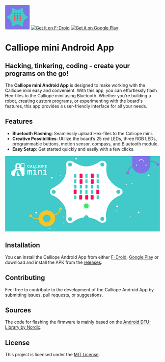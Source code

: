 

<img src="metadata/en-US/images/icon.png"
     alt="Calliope App Icon"
     height="80">
[<img src="https://fdroid.gitlab.io/artwork/badge/get-it-on.png"
     alt="Get it on F-Droid"
     height="80">](https://f-droid.org/packages/cc.calliope.mini/)
[<img src="https://play.google.com/intl/en_us/badges/images/generic/en-play-badge.png"
     alt="Get it on Google Play"
     height="80">](https://play.google.com/store/apps/details?id=cc.calliope.mini)

# Calliope mini Android App
## Hacking, tinkering, coding - create your programs on the go!

The **Calliope mini Android App** is designed to make working with the Calliope mini easy and convenient. With this app, you can effortlessly flash Hex-files to the Calliope mini using Bluetooth. Whether you're building a robot, creating custom programs, or experimenting with the board's features, this app provides a user-friendly interface for all your needs.

## Features
- **Bluetooth Flashing**: Seamlessly upload Hex-files to the Calliope mini.
- **Creative Possibilities**: Utilize the board’s 25 red LEDs, three RGB LEDs, programmable buttons, motion sensor, compass, and Bluetooth module.
- **Easy Setup**: Get started quickly and easily with a few clicks.

<img src="metadata/en-US/images/featureGraphic.png"
     alt="App Banner Graphic">

## Installation

You can install the Calliope Android App from either [F-Droid](https://f-droid.org/packages/cc.calliope.mini/), [Google Play](https://play.google.com/store/apps/details?id=cc.calliope.mini) or download and install the APK from the [releases](https://github.com/calliope-edu/Calliope-Android-App/releases).



## Contributing

Feel free to contribute to the development of the Calliope Android App by submitting issues, pull requests, or suggestions.

## Sources
The code for flashing the firmware is mainly based on the [Android DFU-Library by Nordic](https://github.com/NordicSemiconductor/Android-DFU-Library).

## License

This project is licensed under the [MIT License](LICENSE).